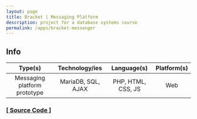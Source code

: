 ```yaml
---
layout: page
title: Bracket | Messaging Platform
description: project for a database systems course
permalink: /apps/bracket-messenger
---
```


## Info

| Type(s) | Technology/ies | Language(s) | Platform(s) |
|:---:|:---:|:---:|:---:|
| Messaging platform prototype | MariaDB, SQL, AJAX | PHP, HTML, CSS, JS | Web |

### [[ Source Code ]](https://github.com/diztil/cse370-s20-g03)
